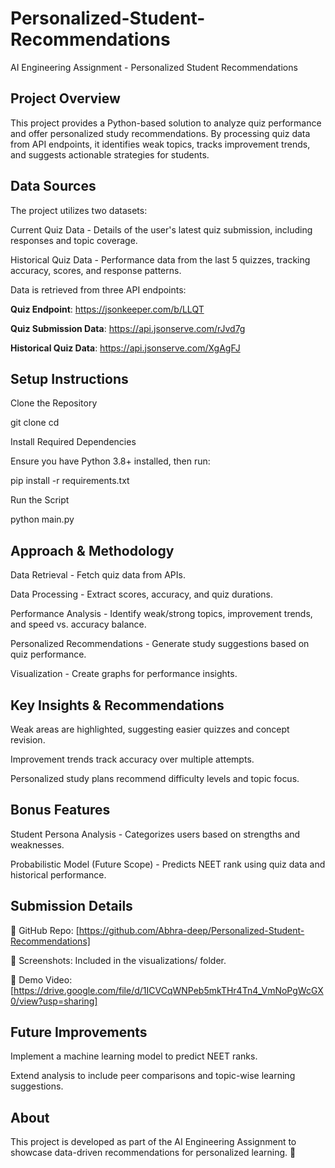 # Personalized-Student-Recommendations
AI Engineering Assignment - Personalized Student Recommendations

Project Overview
----

This project provides a Python-based solution to analyze quiz performance and offer personalized study recommendations. By processing quiz data from API endpoints, it identifies weak topics, tracks improvement trends, and suggests actionable strategies for students.

Data Sources
----

The project utilizes two datasets:

Current Quiz Data - Details of the user's latest quiz submission, including responses and topic coverage.

Historical Quiz Data - Performance data from the last 5 quizzes, tracking accuracy, scores, and response patterns.

Data is retrieved from three API endpoints:

**Quiz Endpoint**: https://jsonkeeper.com/b/LLQT

**Quiz Submission Data**: https://api.jsonserve.com/rJvd7g

**Historical Quiz Data**: https://api.jsonserve.com/XgAgFJ

 Setup Instructions
----
Clone the Repository

git clone <your-github-repo-link>
cd <your-repo-name>


Install Required Dependencies

Ensure you have Python 3.8+ installed, then run:

pip install -r requirements.txt

Run the Script

python main.py

Approach & Methodology
----

Data Retrieval - Fetch quiz data from APIs.

Data Processing - Extract scores, accuracy, and quiz durations.

Performance Analysis - Identify weak/strong topics, improvement trends, and speed vs. accuracy balance.

Personalized Recommendations - Generate study suggestions based on quiz performance.

Visualization - Create graphs for performance insights.

Key Insights & Recommendations
-----

Weak areas are highlighted, suggesting easier quizzes and concept revision.

Improvement trends track accuracy over multiple attempts.

Personalized study plans recommend difficulty levels and topic focus.

Bonus Features
-----
Student Persona Analysis - Categorizes users based on strengths and weaknesses.

Probabilistic Model (Future Scope) - Predicts NEET rank using quiz data and historical performance.

Submission Details
----

🔗 GitHub Repo: [https://github.com/Abhra-deep/Personalized-Student-Recommendations]

📸 Screenshots: Included in the visualizations/ folder.

🎥 Demo Video: [https://drive.google.com/file/d/1ICVCqWNPeb5mkTHr4Tn4_VmNoPgWcGX0/view?usp=sharing]

Future Improvements
----

Implement a machine learning model to predict NEET ranks.

Extend analysis to include peer comparisons and topic-wise learning suggestions.

About
----
This project is developed as part of the AI Engineering Assignment to showcase data-driven recommendations for personalized learning. 🚀
